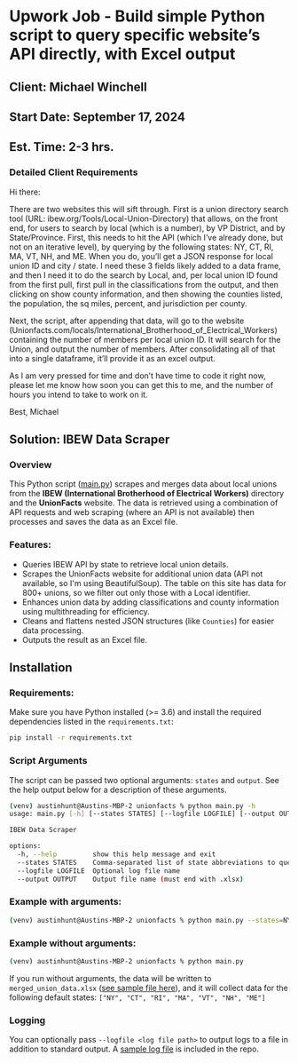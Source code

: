 # Upwork Job - Build simple Python script to query specific website’s API directly, with Excel output

## Client: Michael Winchell

## Start Date: September 17, 2024

## Est. Time: 2-3 hrs.

### Detailed Client Requirements

Hi there:

There are two websites this will sift through. First is a union directory search tool (URL: ibew.org/Tools/Local-Union-Directory) that allows, on the front end, for users to search by local (which is a number), by VP District, and by State/Province. First, this needs to hit the API (which I’ve already done, but not on an iterative level), by querying by the following states: NY, CT, RI, MA, VT, NH, and ME. When you do, you’ll get a JSON response for local union ID and city / state. I need these 3 fields likely added to a data frame, and then I need it to do the search by Local, and, per local union ID found from the first pull, first pull in the classifications from the output, and then clicking on show county information, and then showing the counties listed, the population, the sq miles, percent, and jurisdiction per county.

Next, the script, after appending that data, will go to the website (Unionfacts.com/locals/International_Brotherhood_of_Electrical_Workers) containing the number of members per local union ID. It will search for the Union, and output the number of members. After consolidating all of that into a single dataframe, it’ll provide it as an excel output.

As I am very pressed for time and don’t have time to code it right now, please let me know how soon you can get this to me, and the number of hours you intend to take to work on it.

Best,
Michael

## Solution: IBEW Data Scraper

### Overview

This Python script ([main.py](./main.py)) scrapes and merges data about local unions from the **IBEW (International Brotherhood of Electrical Workers)** directory and the **UnionFacts** website. The data is retrieved using a combination of API requests and web scraping (where an API is not available) then processes and saves the data as an Excel file.

### Features:

- Queries IBEW API by state to retrieve local union details.
- Scrapes the UnionFacts website for additional union data (API not available, so I'm using BeautifulSoup). The table on this site has data for 800+ unions, so we filter out only those with a Local identifier.
- Enhances union data by adding classifications and county information using multithreading for efficiency.
- Cleans and flattens nested JSON structures (like `Counties`) for easier data processing.
- Outputs the result as an Excel file.

## Installation

### Requirements:

Make sure you have Python installed (>= 3.6) and install the required dependencies listed in the `requirements.txt`:

```bash
pip install -r requirements.txt
```

### Script Arguments

The script can be passed two optional arguments: `states` and `output`. See the help output below for a description of these arguments.

```bash
(venv) austinhunt@Austins-MBP-2 unionfacts % python main.py -h
usage: main.py [-h] [--states STATES] [--logfile LOGFILE] [--output OUTPUT]

IBEW Data Scraper

options:
  -h, --help         show this help message and exit
  --states STATES    Comma-separated list of state abbreviations to query, e.g. NY,CT,RI
  --logfile LOGFILE  Optional log file name
  --output OUTPUT    Output file name (must end with .xlsx)
```

### Example with arguments:

```bash
(venv) austinhunt@Austins-MBP-2 unionfacts % python main.py --states=NY,CT,RI,MA,VT,NH,ME --output merged_union_data.xlsx --logfile main.log

```

### Example without arguments:

```bash
(venv) austinhunt@Austins-MBP-2 unionfacts % python main.py
```

If you run without arguments, the data will be written to `merged_union_data.xlsx` ([see sample file here](./merged_union_data.xlsx)), and it will collect data for the following default states: `["NY", "CT", "RI", "MA", "VT", "NH", "ME"]`

### Logging

You can optionally pass `--logfile <log file path>` to output logs to a file in addition to standard output. A [sample log file](./main.log) is included in the repo.
